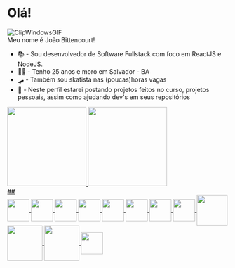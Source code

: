 <h1>Olá!</h1>

![ClipWindowsGIF](https://user-images.githubusercontent.com/99763243/170712683-82a5e519-d5b9-4b41-8d8e-1d68cd6287bb.gif)
<br>
Meu nome é João Bittencourt!

- 📚 - Sou desenvolvedor de Software Fullstack com foco em ReactJS e NodeJS.
- 🧑‍💻 - Tenho 25 anos e moro em Salvador - BA
- 🛹 - Também sou skatista nas (poucas)horas vagas
- 💾 - Neste perfil estarei postando projetos feitos no curso, projetos pessoais, assim como ajudando dev's em seus repositórios

<div>
  <a href="https://github.com/Joaob1">
   <img height="180em" src="https://github-readme-stats.vercel.app/api?username=joaob1&show_icons=true&theme=gruvbox&include_all_commits=true&count_private=true"/>
    <img height="180em" src="https://github-readme-stats.vercel.app/api/top-langs/?username=joaob1&theme=gruvbox"/>
    </div>
  ##
  <br>
  <div display="flex">
<img width="50" align="center" src="https://cdn.jsdelivr.net/gh/devicons/devicon/icons/javascript/javascript-original.svg" />
<img width="50" align="center" src="https://cdn.jsdelivr.net/gh/devicons/devicon/icons/html5/html5-plain-wordmark.svg" />
<img width="50" align="center" src="https://cdn.jsdelivr.net/gh/devicons/devicon/icons/css3/css3-plain-wordmark.svg" />
<img width="50" align="center" src="https://cdn.jsdelivr.net/gh/devicons/devicon/icons/bootstrap/bootstrap-plain-wordmark.svg" />
<img width="50" align="center" src="https://cdn.jsdelivr.net/gh/devicons/devicon/icons/react/react-original-wordmark.svg" />
<img width="50" align="center" src="https://cdn.jsdelivr.net/gh/devicons/devicon/icons/postgresql/postgresql-plain-wordmark.svg" />
<img width="50" align="center" src="https://cdn.jsdelivr.net/gh/devicons/devicon/icons/nodejs/nodejs-plain-wordmark.svg" />
<img width="50" align="center" src="https://img.shields.io/badge/JWT-black?style=for-the-badge&logo=JSON%20web%20tokens" />
<img width="70" align="center" src="https://img.shields.io/badge/typescript-%23007ACC.svg?style=for-the-badge&logo=typescript&logoColor=white" />
<img width="80" align="center" src="https://img.shields.io/badge/express.js-%23404d59.svg?style=for-the-badge&logo=express&logoColor=%2361DAFB"/>
<img width="80" align="center" src="https://cdn.jsdelivr.net/gh/devicons/devicon/icons/nextjs/nextjs-original-wordmark.svg"/>
<img width="50" align="center" src="https://cdn.jsdelivr.net/gh/devicons/devicon/icons/materialui/materialui-plain.svg"/>
  </div>         




